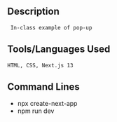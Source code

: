 ## Description

` In-class example of pop-up`

## Tools/Languages Used

`HTML, CSS, Next.js 13`

## Command Lines

- npx create-next-app
- npm run dev
